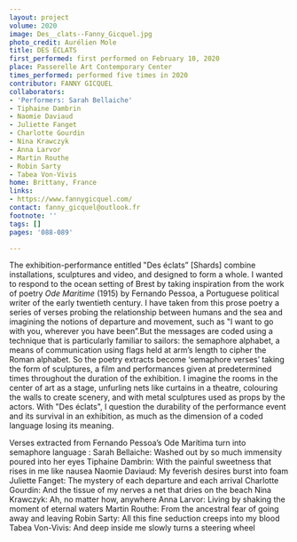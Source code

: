 ```yaml
---
layout: project
volume: 2020
image: Des__clats--Fanny_Gicquel.jpg
photo_credit: Aurélien Mole
title: DES ÉCLATS
first_performed: first performed on February 10, 2020
place: Passerelle Art Contemporary Center
times_performed: performed five times in 2020
contributor: FANNY GICQUEL
collaborators:
- 'Performers: Sarah Bellaiche'
- Tiphaine Dambrin
- Naomie Daviaud
- Juliette Fanget
- Charlotte Gourdin
- Nina Krawczyk
- Anna Larvor
- Martin Routhe
- Robin Sarty
- Tabea Von-Vivis
home: Brittany, France
links:
- https://www.fannygicquel.com/
contact: fanny_gicquel@outlook.fr
footnote: ''
tags: []
pages: '088-089'

---
```


The exhibition-performance entitled ‟Des éclats” [Shards] combine installations, sculptures and video, and designed to form a whole. I wanted to respond to the ocean setting of Brest by taking inspiration from the work of poetry *Ode Maritime* (1915) by Fernando Pessoa, a Portuguese political writer of the early twentieth century. I have taken from this prose poetry a series of verses probing the relationship between humans and the sea and imagining the notions of departure and movement, such as ‟I want to go with you, wherever you have been”.But the messages are coded using a technique that is particularly familiar to sailors: the semaphore alphabet, a means of communication using flags held at arm’s length to cipher the Roman alphabet. So the poetry extracts become ‘semaphore verses’ taking the form of sculptures, a film and performances given at predetermined times throughout the duration of the exhibition. I imagine the rooms in the center of art as a stage, unfurling nets like curtains in a theatre, colouring the walls to create scenery, and with metal sculptures used as props by the actors. With "Des éclats", I question the durability of the performance event and its survival in an exhibition, as much as the dimension of a coded language losing its meaning. 

Verses extracted from Fernando Pessoa’s Ode Marítima turn into semaphore language :
Sarah Bellaiche: Washed out by so much immensity poured into her eyes
Tiphaine Dambrin: With the painful sweetness that rises in me like nausea
Naomie Daviaud: My feverish desires burst into foam
Juliette Fanget: The mystery of each departure and each arrival
Charlotte Gourdin: And the tissue of my nerves a net that dries on the beach
Nina Krawczyk: Ah, no matter how, anywhere
Anna Larvor: Living by shaking the moment of eternal waters
Martin Routhe: From the ancestral fear of going away and leaving
Robin Sarty: All this fine seduction creeps into my blood
Tabea Von-Vivis: And deep inside me slowly turns a steering wheel
